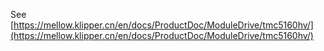 See [https://mellow.klipper.cn/en/docs/ProductDoc/ModuleDrive/tmc5160hv/](https://mellow.klipper.cn/en/docs/ProductDoc/ModuleDrive/tmc5160hv/)
